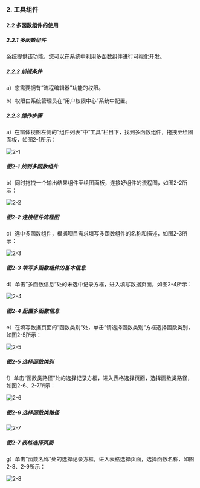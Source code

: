 ### 2. 工具组件

#### 2.2 多函数组件的使用

##### 2.2.1 多函数组件

系统提供该功能，您可以在系统中利用多函数组件进行可视化开发。

##### 2.2.2 前提条件

a）您需要拥有“流程编辑器”功能的权限。

b）权限由系统管理员在“用户权限中心”系统中配置。

##### 2.2.3 操作步骤

a）在窗体视图左侧的“组件列表”中“工具”栏目下，找到多函数组件，拖拽至绘图面板，如图2-1所示：

![2-1](https://www.feisuanyz.com/fsimage/zc-image/cz_22_1_5_1.png)

##### 图2-1 找到多函数组件

b）同时拖拽一个输出结果组件至绘图面板，连接好组件的流程图，如图2-2所示：

![2-2](https://www.feisuanyz.com/fsimage/zc-image/cz_22_1_5_2.png)

##### 图2-2 连接组件流程图

c）选中多函数组件，根据项目需求填写多函数组件的名称和描述，如图2-3所示：

![2-3](https://www.feisuanyz.com/fsimage/zc-image/cz_22_1_5_3.png)

##### 图2-3 填写多函数组件的基本信息

d）单击”多函数信息“处的未选中记录方框，进入填写数据页面，如图2-4所示：

![2-4](https://www.feisuanyz.com/fsimage/zc-image/cz_22_1_5_4.png)

##### 图2-4 配置多函数信息

e）在填写数据页面的“函数类别“处，单击”请选择函数类别“方框选择函数类别，如图2-5所示：

![2-5](https://www.feisuanyz.com/fsimage/zc-image/cz_22_1_5_5.png)

##### 图2-5 选择函数类别

f）单击“函数类路径”处的选择记录方框，进入表格选择页面，选择函数类路径，如图2-6、2-7所示：

![2-6](https://www.feisuanyz.com/fsimage/zc-image/cz_22_1_5_6.png)

##### 图2-6 选择函数类路径

![2-7](https://www.feisuanyz.com/fsimage/zc-image/cz_22_1_5_7.png)

##### 图2-7 表格选择页面

g）单击“函数名称”处的选择记录方框，进入表格选择页面，选择函数名称，如图2-8、2-9所示：

![2-8](https://www.feisuanyz.com/fsimage/zc-image/cz_22_1_5_8.png)
